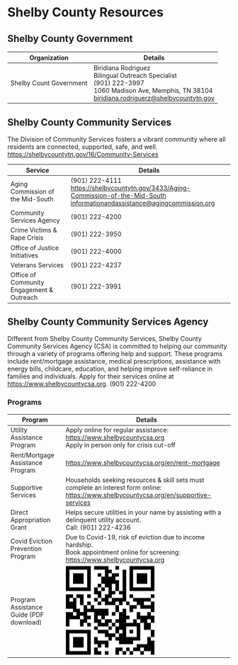 # Shelby County Resources

## Shelby County Government

| Organization            | Details                                                                                                                                                    |
| ----------------------- | ---------------------------------------------------------------------------------------------------------------------------------------------------------- |
| Shelby Count Government | Biridiana Rodriguez<br>Bilingual Outreach Specialist<br>(901) 222-3997<br>1060 Madison Ave, Memphis, TN 38104<br><biridiana.rodriguerz@shelbycountytn.gov> |

## Shelby County Community Services

The Division of Community Services fosters a vibrant community where all residents are connected, supported, safe, and well. <https://shelbycountytn.gov/16/Community-Services>

| Service                                   | Details                                                                                                                                 |
| ----------------------------------------- | --------------------------------------------------------------------------------------------------------------------------------------- |
| Aging Commission of the Mid-South         | (901) 222-4111<br><https://shelbycountytn.gov/3433/Aging-Commission-of-the-Mid-South><br><informationandassistance@agingcommission.org> |
| Community Services Agency                 | (901) 222-4200                                                                                                                          |
| Crime Victims & Rape Crisis               | (901) 222-3950                                                                                                                          |
| Office of Justice Initiatives             | (901) 222-4000                                                                                                                          |
| Veterans Services                         | (901) 222-4237                                                                                                                          |
| Office of Community Engagement & Outreach | (901) 222-3991                                                                                                                          |

## Shelby County Community Services Agency

Different from Shelby County Community Services, Shelby County Community Services Agency (CSA) is committed to helping our community through a variety of programs offering help and support. These programs include rent/mortgage assistance, medical prescriptions, assistance with energy bills, childcare, education, and helping improve self-reliance in families and individuals. Apply for their services online at <https://www.shelbycountycsa.org>. (901) 222-4200

### Programs

| Program                                 | Details                                                                                                                                   |
| --------------------------------------- | ----------------------------------------------------------------------------------------------------------------------------------------- |
| Utility Assistance Program              | Apply online for regular assistance: <https://www.shelbycountycsa.org><br>Apply in person only for crisis cut-off                         |
| Rent/Mortgage Assistance Program        | <https://www.shelbycountycsa.org/en/rent-mortgage>                                                                                        |
| Supportive Services                     | Households seeking resources & skill sets must complete an interest form online: <https://www.shelbycountycsa.org/en/supportive-services> |
| Direct Appropriation Grant              | Helps secure utilities in your name by assisting with a delinquent utility account.<br>Call: (901) 222-4236                               |
| Covid Eviction Prevention Program       | Due to Covid-19, risk of eviction due to income hardship.<br>Book appointment online for screening: <https://www.shelbycountycsa.org>     |
| Program Assistance Guide (PDF download) | ![2su7c3vh-200.png](files/2su7c3vh-200.png)                                                                                               |
